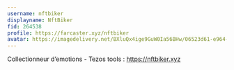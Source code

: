 ```yaml
---
username: nftbiker
displayname: NftBiker
fid: 264538
profile: https://farcaster.xyz/nftbiker
avatar: https://imagedelivery.net/BXluQx4ige9GuW0Ia56BHw/06523d61-e964-4b43-c3ed-846698747a00/original
---
```


Collectionneur d’emotions -
Tezos tools : https://nftbiker.xyz
